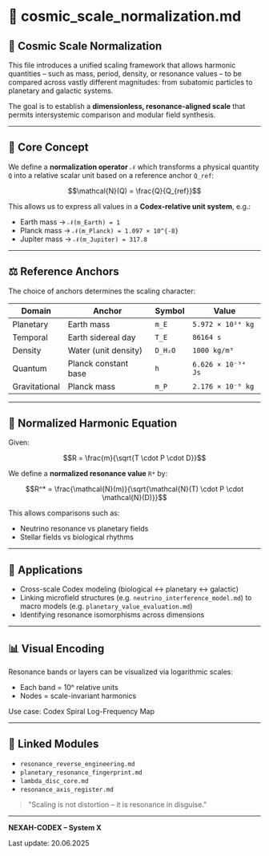 # 📁 cosmic_scale_normalization.md

## 🌌 Cosmic Scale Normalization

This file introduces a unified scaling framework that allows harmonic quantities – such as mass, period, density, or resonance values – to be compared across vastly different magnitudes: from subatomic particles to planetary and galactic systems.

The goal is to establish a **dimensionless, resonance-aligned scale** that permits intersystemic comparison and modular field synthesis.

---

## 🧭 Core Concept

We define a **normalization operator** `𝒩` which transforms a physical quantity `Q` into a relative scalar unit based on a reference anchor `Q_ref`:

```math
\mathcal{N}(Q) = \frac{Q}{Q_{ref}}
```

This allows us to express all values in a **Codex-relative unit system**, e.g.:
- Earth mass → `𝒩(m_Earth) = 1`
- Planck mass → `𝒩(m_Planck) = 1.097 × 10^{-8}`
- Jupiter mass → `𝒩(m_Jupiter) = 317.8`

---

## ⚖️ Reference Anchors

The choice of anchors determines the scaling character:

| Domain       | Anchor               | Symbol     | Value                        |
|--------------|----------------------|------------|------------------------------|
| Planetary    | Earth mass           | `m_E`      | `5.972 × 10²⁴ kg`            |
| Temporal     | Earth sidereal day   | `T_E`      | `86164 s`                    |
| Density      | Water (unit density) | `D_H₂O`    | `1000 kg/m³`                 |
| Quantum      | Planck constant base | `h`        | `6.626 × 10⁻³⁴ Js`          |
| Gravitational| Planck mass          | `m_P`      | `2.176 × 10⁻⁸ kg`            |


---

## 📐 Normalized Harmonic Equation

Given:

```math
R = \frac{m}{\sqrt{T \cdot P \cdot D}}
```

We define a **normalized resonance value** `R*` by:

```math
R^* = \frac{\mathcal{N}(m)}{\sqrt{\mathcal{N}(T) \cdot P \cdot \mathcal{N}(D)}}
```

This allows comparisons such as:
- Neutrino resonance vs planetary fields
- Stellar fields vs biological rhythms

---

## 🧠 Applications

- Cross-scale Codex modeling (biological ↔ planetary ↔ galactic)
- Linking microfield structures (e.g. `neutrino_interference_model.md`) to macro models (e.g. `planetary_value_evaluation.md`)
- Identifying resonance isomorphisms across dimensions

---

## 📊 Visual Encoding

Resonance bands or layers can be visualized via logarithmic scales:
- Each band = 10ⁿ relative units
- Nodes = scale-invariant harmonics

Use case: Codex Spiral Log-Frequency Map

---

## 🔗 Linked Modules

- `resonance_reverse_engineering.md`
- `planetary_resonance_fingerprint.md`
- `lambda_disc_core.md`
- `resonance_axis_register.md`

> "Scaling is not distortion – it is resonance in disguise."

---

**NEXAH-CODEX – System X**

Last update: 20.06.2025
